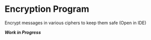# Encryption Program
Encrypt messages in various ciphers to keep them safe (Open in IDE)

***Work in Progress***
